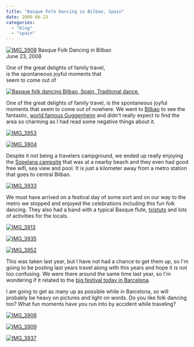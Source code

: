 ```yaml
---
title: "Basque Folk Dancing in Bilbao, Spain"
date: 2009-06-23
categories: 
  - "blog"
  - "spain"
---
```


 [![IMG_3908](https://pub-ac94b3f306b24c0dba4238943c97f2e1.r2.dev/6a00e5502a9507883301157049243c970c.jpg)](https://pub-ac94b3f306b24c0dba4238943c97f2e1.r2.dev/6a00e5502a9507883301157049243c970c.jpg) Basque Folk Dancing in Bilbao  
June 23, 2008

One of the great delights of family travel,  
is the spontaneous joyful moments that  
seem to come out of

<!--more-->

[![Basque folk dancing Bilbao, Spain, Traditonal dance, ](https://pub-ac94b3f306b24c0dba4238943c97f2e1.r2.dev/6a00e5502a95078833011570492462970c.jpg "Basque folk dancing Bilbao, Spain, Traditonal dance, ")](https://pub-ac94b3f306b24c0dba4238943c97f2e1.r2.dev/6a00e5502a95078833011570492462970c.jpg)

One of the great delights of family travel, is the spontaneous joyful moments that seem to come out of nowhere. We went to [Bilbao](http://en.wikipedia.org/wiki/Bilbao) to see the fantastic, [world famous Guggenheim](http://www.guggenheim-bilbao.es/?idioma=en) and didn't really expect to find the area so charming as I had read some negative things about it. 

[![IMG_3953](https://pub-ac94b3f306b24c0dba4238943c97f2e1.r2.dev/6a00e5502a950788330115713e4696970b.jpg)](https://pub-ac94b3f306b24c0dba4238943c97f2e1.r2.dev/6a00e5502a950788330115713e4696970b.jpg)

[![IMG_3904](https://pub-ac94b3f306b24c0dba4238943c97f2e1.r2.dev/6a00e5502a950788330115713e4548970b.jpg)](https://pub-ac94b3f306b24c0dba4238943c97f2e1.r2.dev/6a00e5502a950788330115713e4548970b.jpg)

Despite it not being a travelers campground, we ended up really enjoying the [Sopelana campsite](http://www.campingsopelana.com/index.php?hiz=en&opt=&subopt=) that was at a nearby beach and they even had good free wifi, sea view and pool. It is just a kilometer away from a metro station that goes to central Bilbao.

[![IMG_3933](https://pub-ac94b3f306b24c0dba4238943c97f2e1.r2.dev/6a00e5502a95078833011570492529970c.jpg)](https://pub-ac94b3f306b24c0dba4238943c97f2e1.r2.dev/6a00e5502a95078833011570492529970c.jpg)

We must have arrived on a festival day of some sort and on our way to the metro we stopped and enjoyed the celebrations including this fun folk dancing. They also had a band with a typical Basque flute, [txistutx](http://en.wikipedia.org/wiki/Txistu) and lots of activities for the locals. 

[![IMG_3913](https://pub-ac94b3f306b24c0dba4238943c97f2e1.r2.dev/6a00e5502a950788330115704925a0970c.jpg)](http://soultravelers3new.local/wp-content/uploads/wp-content/uploads/2025/09/6a00e5502a950788330115704925a0970c-150x150.jpg) 

[![IMG_3935](https://pub-ac94b3f306b24c0dba4238943c97f2e1.r2.dev/6a00e5502a95078833011570492c69970c.jpg)](https://pub-ac94b3f306b24c0dba4238943c97f2e1.r2.dev/6a00e5502a95078833011570492c69970c.jpg) 

[![IMG_3952](https://pub-ac94b3f306b24c0dba4238943c97f2e1.r2.dev/6a00e5502a950788330115713e4c4f970b.jpg)](https://pub-ac94b3f306b24c0dba4238943c97f2e1.r2.dev/6a00e5502a950788330115713e4c4f970b.jpg)

This was taken last year, but I have not had a chance to get them up, so I'm going to be posting last years travel along with this years and hope it is not too confusing. We were there around the same time last year, so I'm wondering if it related to the [big festival today in Barcelona](http://www.barcelona-online.com/whats_on.html).

I am going to get as many up as possible while in Barcelona, so will probably be heavy on pictures and light on words. Do you like folk dancing too? What fun moments have you run into by accident while traveling?

[![IMG_3906](https://pub-ac94b3f306b24c0dba4238943c97f2e1.r2.dev/6a00e5502a95078833011570493172970c.jpg)](https://pub-ac94b3f306b24c0dba4238943c97f2e1.r2.dev/6a00e5502a95078833011570493172970c.jpg) 

[![IMG_3909](https://pub-ac94b3f306b24c0dba4238943c97f2e1.r2.dev/6a00e5502a950788330115713e5180970b.jpg)](https://pub-ac94b3f306b24c0dba4238943c97f2e1.r2.dev/6a00e5502a950788330115713e5180970b.jpg)

[![IMG_3937](https://pub-ac94b3f306b24c0dba4238943c97f2e1.r2.dev/6a00e5502a950788330115713e5265970b.jpg)](http://soultravelers3new.local/wp-content/uploads/wp-content/uploads/2025/09/6a00e5502a950788330115713e5265970b-300x209.jpg)
